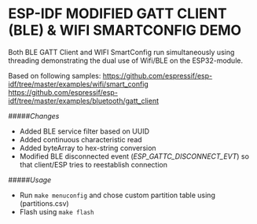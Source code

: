 ESP-IDF MODIFIED GATT CLIENT (BLE) & WIFI SMARTCONFIG DEMO
========================
Both BLE GATT Client and WIFI SmartConfig run simultaneously using threading demonstrating the dual use of Wifi/BLE on the ESP32-module.

Based on following samples:
https://github.com/espressif/esp-idf/tree/master/examples/wifi/smart_config
https://github.com/espressif/esp-idf/tree/master/examples/bluetooth/gatt_client

#####_Changes_
* Added BLE service filter based on UUID
* Added continuous characteristic read
* Added byteArray to hex-string conversion
* Modified BLE disconnected event (_ESP_GATTC_DISCONNECT_EVT_) so that client/ESP tries to reestablish connection

#####_Usage_
* Run `make menuconfig` and chose custom partition table using (partitions.csv)
* Flash using `make flash`

